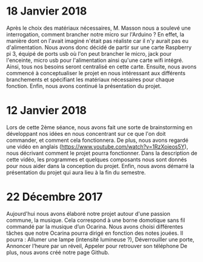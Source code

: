# 18 Janvier 2018

Après le choix des matériaux nécessaires, M. Masson nous a soulevé une interrogation, comment brancher notre micro sur l'Arduino ? En effet, la manière dont on l'avait imaginé n'était pas réaliste car il n'y aurait pas eu d'alimentation. Nous avons donc décidé de partir sur une carte Raspberry pi 3, équipé de ports usb où l'on peut brancher le micro, jack pour l'enceinte, micro usb pour l'alimentation ainsi qu'une carte wifi intégré. Ainsi, tous nos besoins seront centralisé en cette carte.
Ensuite, nous avons commencé à conceptualiser le projet en nous intéressant aux différents branchements et spécifiant les matériaux nécessaires pour chaque fonction. 
Enfin, nous avons continué la présentation du projet.

# 12 Janvier 2018

Lors de cette 2ème séance, nous avons fait une sorte de brainstorming en développant nos idées en nous concentrant sur ce que l'on doit commander, et comment cela fonctionnera. 
De plus, nous avons regardé une vidéo en anglais (https://www.youtube.com/watch?v=1RzXoieos5Y), nous décrivant comment le projet pourra fonctionner. Dans la description de cette vidéo, les programmes et quelques composants nous sont donnés pour nous aider dans la conception du projet.
Enfin, nous avons démarré la présentation du projet qui aura lieu à la fin du semestre.

# 22 Décembre 2017

Aujourd'hui nous avons élaboré notre projet autour d'une passion commune, la musique. 
Cela correspond à une borne domotique sans fil commandé par la musique d’un Ocarina. 
Nous avons choisi différentes tâches que notre Ocarina pourra dirigé en fonction des notes jouées.
Il pourra :	Allumer une lampe (intensité lumineuse ?), Déverrouiller une porte, Annoncer l’heure par un réveil, Appeler pour retrouver son téléphone
De plus, nous avons créé notre page Github.

